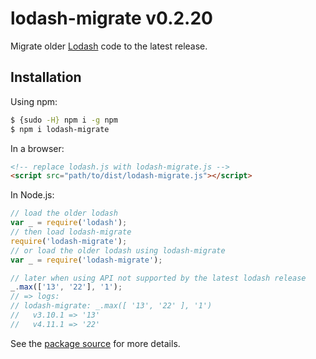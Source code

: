 # lodash-migrate v0.2.20

Migrate older [Lodash](https://lodash.com/) code to the latest release.

## Installation

Using npm:

```bash
$ {sudo -H} npm i -g npm
$ npm i lodash-migrate
```

In a browser:
```html
<!-- replace lodash.js with lodash-migrate.js -->
<script src="path/to/dist/lodash-migrate.js"></script>
```

In Node.js:
```js
// load the older lodash
var _ = require('lodash');
// then load lodash-migrate
require('lodash-migrate');
// or load the older lodash using lodash-migrate
var _ = require('lodash-migrate');

// later when using API not supported by the latest lodash release
_.max(['13', '22'], '1');
// => logs:
// lodash-migrate: _.max([ '13', '22' ], '1')
//   v3.10.1 => '13'
//   v4.11.1 => '22'
```

See the [package source](https://github.com/lodash/lodash-migrate/tree/0.2.20) for more details.
